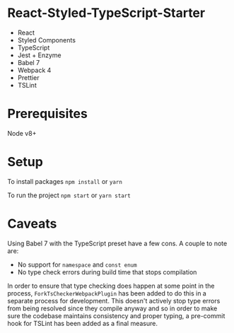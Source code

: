 # React-Styled-TypeScript-Starter
- React
- Styled Components
- TypeScript
- Jest + Enzyme
- Babel 7
- Webpack 4
- Prettier
- TSLint

# Prerequisites
Node v8+

# Setup
To install packages `npm install` or `yarn`

To run the project `npm start` or `yarn start`

# Caveats

Using Babel 7 with the TypeScript preset have a few cons. A couple to note are:
- No support for `namespace` and `const enum`
- No type check errors during build time that stops compilation

In order to ensure that type checking does happen at some point in the process, `ForkTsCheckerWebpackPlugin` has been added to do this in a separate process for development. This doesn't actively stop type errors from being resolved since they compile anyway and so in order to make sure the codebase maintains consistency and proper typing, a pre-commit hook for TSLint has been added as a final measure.
